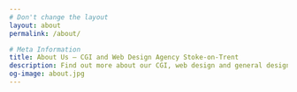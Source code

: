 ```yaml
---
# Don't change the layout
layout: about
permalink: /about/

# Meta Information
title: About Us – CGI and Web Design Agency Stoke-on-Trent
description: Find out more about our CGI, web design and general design services.
og-image: about.jpg
---
```

